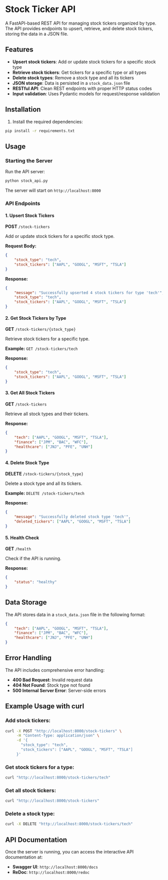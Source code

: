 # Stock Ticker API

A FastAPI-based REST API for managing stock tickers organized by type. The API provides endpoints to upsert, retrieve, and delete stock tickers, storing the data in a JSON file.

## Features

- **Upsert stock tickers**: Add or update stock tickers for a specific stock type
- **Retrieve stock tickers**: Get tickers for a specific type or all types
- **Delete stock types**: Remove a stock type and all its tickers
- **JSON storage**: Data is persisted in a `stock_data.json` file
- **RESTful API**: Clean REST endpoints with proper HTTP status codes
- **Input validation**: Uses Pydantic models for request/response validation

## Installation

1. Install the required dependencies:
```bash
pip install -r requirements.txt
```

## Usage

### Starting the Server

Run the API server:
```bash
python stock_api.py
```

The server will start on `http://localhost:8000`

### API Endpoints

#### 1. Upsert Stock Tickers
**POST** `/stock-tickers`

Add or update stock tickers for a specific stock type.

**Request Body:**
```json
{
    "stock_type": "tech",
    "stock_tickers": ["AAPL", "GOOGL", "MSFT", "TSLA"]
}
```

**Response:**
```json
{
    "message": "Successfully upserted 4 stock tickers for type 'tech'",
    "stock_type": "tech",
    "stock_tickers": ["AAPL", "GOOGL", "MSFT", "TSLA"]
}
```

#### 2. Get Stock Tickers by Type
**GET** `/stock-tickers/{stock_type}`

Retrieve stock tickers for a specific type.

**Example:** `GET /stock-tickers/tech`

**Response:**
```json
{
    "stock_type": "tech",
    "stock_tickers": ["AAPL", "GOOGL", "MSFT", "TSLA"]
}
```

#### 3. Get All Stock Tickers
**GET** `/stock-tickers`

Retrieve all stock types and their tickers.

**Response:**
```json
{
    "tech": ["AAPL", "GOOGL", "MSFT", "TSLA"],
    "finance": ["JPM", "BAC", "WFC"],
    "healthcare": ["JNJ", "PFE", "UNH"]
}
```

#### 4. Delete Stock Type
**DELETE** `/stock-tickers/{stock_type}`

Delete a stock type and all its tickers.

**Example:** `DELETE /stock-tickers/tech`

**Response:**
```json
{
    "message": "Successfully deleted stock type 'tech'",
    "deleted_tickers": ["AAPL", "GOOGL", "MSFT", "TSLA"]
}
```

#### 5. Health Check
**GET** `/health`

Check if the API is running.

**Response:**
```json
{
    "status": "healthy"
}
```

## Data Storage

The API stores data in a `stock_data.json` file in the following format:

```json
{
    "tech": ["AAPL", "GOOGL", "MSFT", "TSLA"],
    "finance": ["JPM", "BAC", "WFC"],
    "healthcare": ["JNJ", "PFE", "UNH"]
}
```

## Error Handling

The API includes comprehensive error handling:

- **400 Bad Request**: Invalid request data
- **404 Not Found**: Stock type not found
- **500 Internal Server Error**: Server-side errors

## Example Usage with curl

### Add stock tickers:
```bash
curl -X POST "http://localhost:8000/stock-tickers" \
     -H "Content-Type: application/json" \
     -d '{
       "stock_type": "tech",
       "stock_tickers": ["AAPL", "GOOGL", "MSFT", "TSLA"]
     }'
```

### Get stock tickers for a type:
```bash
curl "http://localhost:8000/stock-tickers/tech"
```

### Get all stock tickers:
```bash
curl "http://localhost:8000/stock-tickers"
```

### Delete a stock type:
```bash
curl -X DELETE "http://localhost:8000/stock-tickers/tech"
```

## API Documentation

Once the server is running, you can access the interactive API documentation at:
- **Swagger UI**: `http://localhost:8000/docs`
- **ReDoc**: `http://localhost:8000/redoc` 